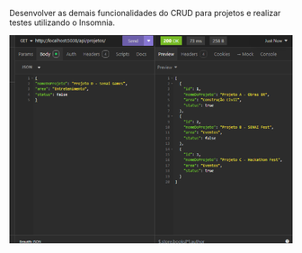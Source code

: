 Desenvolver as demais funcionalidades do CRUD para projetos e realizar testes utilizando o Insomnia.

![Logo da Minha Empresa](https://github.com/manutfranco/crud-insomnia-test/blob/main/screenshot/foto003.png)
